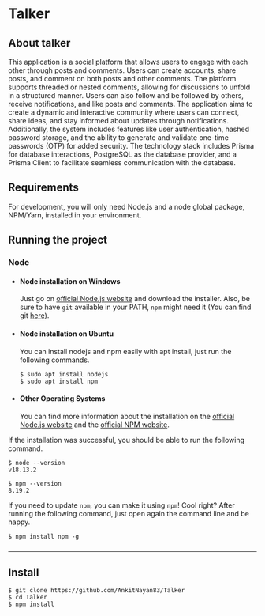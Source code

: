 # Talker

## About talker

This application is a social platform that allows users to engage with each other through posts and comments. Users can create accounts, share posts, and comment on both posts and other comments. The platform supports threaded or nested comments, allowing for discussions to unfold in a structured manner. Users can also follow and be followed by others, receive notifications, and like posts and comments. The application aims to create a dynamic and interactive community where users can connect, share ideas, and stay informed about updates through notifications. Additionally, the system includes features like user authentication, hashed password storage, and the ability to generate and validate one-time passwords (OTP) for added security. The technology stack includes Prisma for database interactions, PostgreSQL as the database provider, and a Prisma Client to facilitate seamless communication with the database.

## Requirements

For development, you will only need Node.js and a node global package, NPM/Yarn, installed in your environment.

## Running the project

### Node

-   #### Node installation on Windows

    Just go on [official Node.js website](https://nodejs.org/) and download the installer.
    Also, be sure to have `git` available in your PATH, `npm` might need it (You can find git [here](https://git-scm.com/)).

-   #### Node installation on Ubuntu

    You can install nodejs and npm easily with apt install, just run the following commands.

        $ sudo apt install nodejs
        $ sudo apt install npm

-   #### Other Operating Systems
    You can find more information about the installation on the [official Node.js website](https://nodejs.org/) and the [official NPM website](https://npmjs.org/).

If the installation was successful, you should be able to run the following command.

    $ node --version
    v18.13.2

    $ npm --version
    8.19.2

If you need to update `npm`, you can make it using `npm`! Cool right? After running the following command, just open again the command line and be happy.

    $ npm install npm -g

###

---

## Install

    $ git clone https://github.com/AnkitNayan83/Talker
    $ cd Talker
    $ npm install
